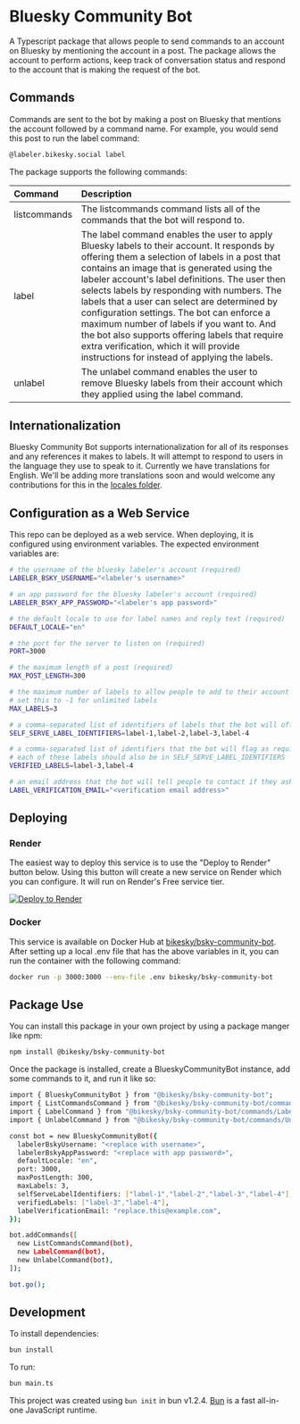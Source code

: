 # Bluesky Community Bot

A Typescript package that allows people to send commands to an account on Bluesky by mentioning the account in a post. The package allows the account to perform actions, keep track of conversation status and respond to the account that is making the request of the bot.

## Commands

Commands are sent to the bot by making a post on Bluesky that mentions the account followed by a command name. For example, you would send this post to run the label command:

```sh
@labeler.bikesky.social label
```

The package supports the following commands:

|Command|Description|
|:---|:---|
|listcommands|The listcommands command lists all of the commands that the bot will respond to.|
|label|The label command enables the user to apply Bluesky labels to their account. It responds by offering them a selection of labels in a post that contains an image that is generated using the labeler account's label definitions. The user then selects labels by responding with numbers. The labels that a user can select are determined by configuration settings. The bot can enforce a maximum number of labels if you want to. And the bot also supports offering labels that require extra verification, which it will provide instructions for instead of applying the labels.|
|unlabel|The unlabel command enables the user to remove Bluesky labels from their account which they applied using the label command.|

## Internationalization

Bluesky Community Bot supports internationalization for all of its responses and any references it makes to labels. It will attempt to respond to users in the language they use to speak to it. Currently we have translations for English. We'll be adding more translations soon and would welcome any contributions for this in the [locales folder](https://github.com/bikesky-social/bsky-community-bot/tree/main/locales).

## Configuration as a Web Service

This repo can be deployed as a web service. When deploying, it is configured using environment variables. The expected environment variables are:

```sh
# the username of the bluesky labeler's account (required)
LABELER_BSKY_USERNAME="<labeler's username>"

# an app password for the bluesky labeler's account (required)
LABELER_BSKY_APP_PASSWORD="<labeler's app password>"

# the default locale to use for label names and reply text (required)
DEFAULT_LOCALE="en"

# the port for the server to listen on (required)
PORT=3000

# the maximum length of a post (required)
MAX_POST_LENGTH=300

# the maximum number of labels to allow people to add to their account (required)
# set this to -1 for unlimited labels
MAX_LABELS=3

# a comma-separated list of identifiers of labels that the bot will offer to apply (required)
SELF_SERVE_LABEL_IDENTIFIERS=label-1,label-2,label-3,label-4

# a comma-separated list of identifiers that the bot will flag as requiring manual verification (optional)
# each of these labels should also be in SELF_SERVE_LABEL_IDENTIFIERS
VERIFIED_LABELS=label-3,label-4

# an email address that the bot will tell people to contact if they ask for a verified label (required if VERIFIED_LABELS are specified)
LABEL_VERIFICATION_EMAIL="<verification email address>"
```

## Deploying

### Render

The easiest way to deploy this service is to use the "Deploy to Render" button below. Using this button will create a new service on Render which you can configure. It will run on Render's Free service tier.

<a href="https://render.com/deploy?repo=https://github.com/bikesky-social/bsky-community-bot">
<img src="https://render.com/images/deploy-to-render-button.svg" alt="Deploy to Render" />
</a>

### Docker

This service is available on Docker Hub at [bikesky/bsky-community-bot](https://hub.docker.com/r/bikesky/bsky-community-bot). After setting up a local .env file that has the above variables in it, you can run the container with the following command:

```sh
docker run -p 3000:3000 --env-file .env bikesky/bsky-community-bot
```
## Package Use

You can install this package in your own project by using a package manger like npm:

```bash
npm install @bikesky/bsky-community-bot
```

Once the package is installed, create a BlueskyCommunityBot instance, add some commands to it, and run it like so:

```bash
import { BlueskyCommunityBot } from "@bikesky/bsky-community-bot";
import { ListCommandsCommand } from "@bikesky/bsky-community-bot/commands/ListComands";
import { LabelCommand } from "@bikesky/bsky-community-bot/commands/Label";
import { UnlabelCommand } from "@bikesky/bsky-community-bot/commands/Unlabel";

const bot = new BlueskyCommunityBot({
  labelerBskyUsername: "<replace with username>",
  labelerBskyAppPassword: "<replace with app password>",
  defaultLocale: "en",
  port: 3000,
  maxPostLength: 300,
  maxLabels: 3,
  selfServeLabelIdentifiers: ["label-1","label-2","label-3","label-4"],
  verifiedLabels: ["label-3","label-4"],
  labelVerificationEmail: "replace.this@example.com",
});

bot.addCommands([
  new ListCommandsCommand(bot),
  new LabelCommand(bot),
  new UnlabelCommand(bot),
]);

bot.go();
```

## Development

To install dependencies:

```bash
bun install
```

To run:

```bash
bun main.ts
```

This project was created using `bun init` in bun v1.2.4. [Bun](https://bun.sh) is a fast all-in-one JavaScript runtime.
